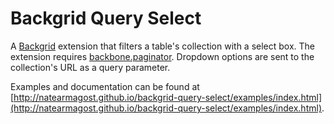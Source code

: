 # Backgrid Query Select #

A [Backgrid](http://backgridjs.com/) extension that filters a table's collection with a select box. The extension requires [backbone.paginator](https://github.com/backbone-paginator/backbone.paginator). Dropdown options are sent to the collection's URL as a query parameter.

Examples and documentation can be found at [http://natearmagost.github.io/backgrid-query-select/examples/index.html](http://natearmagost.github.io/backgrid-query-select/examples/index.html).